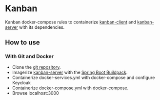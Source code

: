 # Kanban

Kanban docker-compose rules to containerize [kanban-client](https://github.com/Monolith-Non-Corp/kanban-client) and [kanban-server](https://github.com/Monolith-Non-Corp/kanban-server) with its dependencies.

## How to use

### With Git and Docker

- Clone the [git repository]().
- Imagerize [kanban-server](https://github.com/Monolith-Non-Corp/kanban-server) with the [Spring Boot Buildpack](https://spring.io/blog/2020/01/27/creating-docker-images-with-spring-boot-2-3-0-m1).
- Containerize docker-services.yml with docker-compose and configure Keycloak
- Containerize docker-compose.yml with docker-compose.
- Browse localhost:3000
